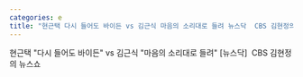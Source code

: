 ```yaml
---
categories: e
title: "현근택 다시 들어도 바이든 vs 김근식 마음의 소리대로 들려 뉴스닥  CBS 김현정의 뉴스쇼"
---
```

현근택 "다시 들어도 바이든" vs 김근식 "마음의 소리대로 들려" [뉴스닥]&nbsp;&nbsp;CBS 김현정의 뉴스쇼
